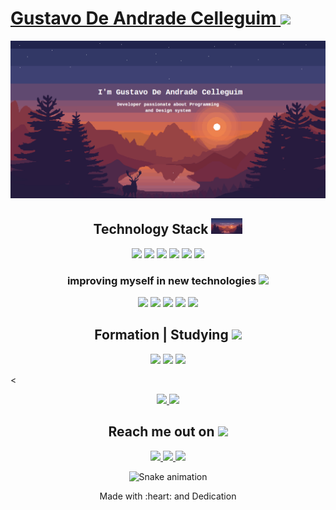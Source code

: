 <!-- apresentação -->
<div class ="inicio">
 <h1 align="left"> <a href="https://www.linkedin.com/in/gustavo-de-andrade-celleguim-b59894229/" target="_blank">  Gustavo De Andrade Celleguim </a>
  <img src="https://raw.githubusercontent.com/kaueMarques/kaueMarques/master/hi.gif" height="23px"></h1>
  <img src="https://github.com/GusCelleguim/GusCelleguim/blob/main/img/gustavo-de-andrade-photo.png?raw=true">
  </div>

  <!-- meio da jornada -->

  <!-- tecnologias que eu uso  -->
<div class="Meus conhecimentos">
<h2 align="center"> Technology Stack 
<img src="/img/gustavo-de-andrade-photo.png"  width="50">
</h2>

<p align="center ">

<img src="https://img.shields.io/badge/-HTML5-E34F26?style=flat-square&logo=html5&logoColor=white"/>
<img src="https://img.shields.io/badge/-CSS3-1572B6?style=flat-square&logo=css3"/>
<img src="https://img.shields.io/badge/-Bootstrap-563D7C?style=flat-square&logo=bootstrap"/>
<img src="https://img.shields.io/badge/-JavaScript-black?style=flat-square&logo=javascript"/>
<img src="https://img.shields.io/badge/-Git-black?style=flat-square&logo=git"/>
<img src="https://img.shields.io/badge/-GitHub-black?style=flat-square&logo=github"/>
</p>
</div>

<!-- tecnologias que estou aprendendo  -->
<div class="Tecnologias que eu estou me aprimorando">
<h3 align="center">improving myself in new technologies <img src="https://media3.giphy.com/media/v1.Y2lkPTc5MGI3NjExbnhoeGNkOHM4d3g5cm1tOGpreG5jZXg1ZXFieG9rczd2dnhxaW4yaSZlcD12MV9pbnRlcm5hbF9naWZfYnlfaWQmY3Q9Zw/2IudUHdI075HL02Pkk/giphy.gif"  width="50"> </h3>
<p align="center">

<img src="https://img.shields.io/badge/-C++-00599C?style=flat-square&logo=c"/>
<img src="https://img.shields.io/badge/-Nodejs-black?style=flat-square&logo=Node.js"/>
<img src="https://img.shields.io/badge/-React-black?style=flat-square&logo=react"/>
 <img src="https://img.shields.io/badge/C-00599C?style=flat-square&logo=c&logoColor=white"/> 
 <img src="https://img.shields.io/badge/-java-E34A86?style=flat-square&logo=java"/>
</p>

<!-- Minhas Formação / aonde estou cursando desenvolvimento web  -->

<h2 align="center"> Formation | Studying <img src="https://media.giphy.com/media/VgCDAzcKvsR6OM0uWg/giphy.gif"  width="100px"> </h2>

<p align= "center">

<!-- Digital inovetion one -->

<a herf="https://web.dio.me/users/gugacelleguim/?tab=skills">
<img src ="https://play-lh.googleusercontent.com/P3xTS7gQrh0S2e_99KmHVGiVUcvepvj4eFFhqU_y6XFRegRoo1fTZ8r6t1MUsmfRxXNJ" width="100px">
</a>

<!-- Origamid  -->
<a herf="">
<img src="https://yt3.googleusercontent.com/ytc/AOPolaRHv32S3fddnIf8q3trk8UX-BEiICjYVbD6a-VH=s900-c-k-c0x00ffffff-no-rj" widht="100px" height="100">
</a>

<!-- Fmu  -->
<a herf="https://portal.fmu.br/">
<img src="https://upload.wikimedia.org/wikipedia/commons/thumb/e/e6/Logo_fmu.jpg/640px-Logo_fmu.jpg" width="200px">
</a>
</p>

<

<!-- Grafico de   tecnologias que eu uso nos meus projetos -->
<div align="center">

<a href="https://github.com/Guscelleguim">
<img height="150em" src="https://github-readme-stats.vercel.app/api?username=Guscelleguim&count_private=true&include_all_commits=true&show_icons=true&theme=dracula&hide_border=false&show_owner=true"/>
<img height="150em" src="https://github-readme-stats.vercel.app/api/top-langs/?username=Guscelleguim&theme=dracula&hide_border=false&&layout=compact"/>
 </a>

</div>

<!-- formas de me contatar -->
 <div class="contatar me" align>

<h2 align="center">Reach me out on 
<img src="https://media0.giphy.com/media/jqNPzdTTxQfOgOqpO4/source.gif" width="50"></h2>

<p align="center">

<!-- gmail  -->
<a href="mailto:gugacelleguim@gmail.com">
 <img src="https://img.shields.io/badge/Gustavocelleguim-D14836?style=for-the-badge&logo=gmail&logoColor=white"/>
</a>

<!-- discord -->
<a href="https://discord.com/users/677572342972678145">
<img src="https://img.shields.io/badge/Devestagiario-7289DA?style=for-the-badge&logo=discord&logoColor=whit">
</a>

<!-- Linkedin -->
<a href="">
<img src = "https://img.shields.io/badge/Gustavocelleguim-0077B5?style=for-the-badge&logo=linkedin&logoColor=white " >
</a>

<!-- footer -->
 <div align="center">

![Snake animation](https://github.com/danielbped/danielbped/blob/output/github-contribution-grid-snake.svg)

  <p> Made with :heart: and Dedication </p>
</div>
</div>

